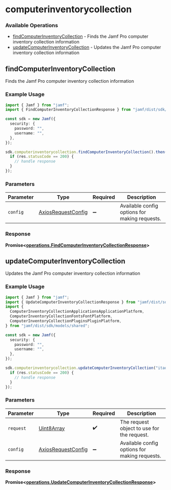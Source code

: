 # computerinventorycollection

### Available Operations

* [findComputerInventoryCollection](#findcomputerinventorycollection) - Finds the Jamf Pro computer inventory collection information
* [updateComputerInventoryCollection](#updatecomputerinventorycollection) - Updates the Jamf Pro computer inventory collection information

## findComputerInventoryCollection

Finds the Jamf Pro computer inventory collection information

### Example Usage

```typescript
import { Jamf } from "jamf";
import { FindComputerInventoryCollectionResponse } from "jamf/dist/sdk/models/operations";

const sdk = new Jamf({
  security: {
    password: "",
    username: "",
  },
});

sdk.computerinventorycollection.findComputerInventoryCollection().then((res: FindComputerInventoryCollectionResponse) => {
  if (res.statusCode == 200) {
    // handle response
  }
});
```

### Parameters

| Parameter                                                    | Type                                                         | Required                                                     | Description                                                  |
| ------------------------------------------------------------ | ------------------------------------------------------------ | ------------------------------------------------------------ | ------------------------------------------------------------ |
| `config`                                                     | [AxiosRequestConfig](https://axios-http.com/docs/req_config) | :heavy_minus_sign:                                           | Available config options for making requests.                |


### Response

**Promise<[operations.FindComputerInventoryCollectionResponse](../../models/operations/findcomputerinventorycollectionresponse.md)>**


## updateComputerInventoryCollection

Updates the Jamf Pro computer inventory collection information

### Example Usage

```typescript
import { Jamf } from "jamf";
import { UpdateComputerInventoryCollectionResponse } from "jamf/dist/sdk/models/operations";
import {
  ComputerInventoryCollectionApplicationsApplicationPlatform,
  ComputerInventoryCollectionFontsFontPlatform,
  ComputerInventoryCollectionPluginsPluginPlatform,
} from "jamf/dist/sdk/models/shared";

const sdk = new Jamf({
  security: {
    password: "",
    username: "",
  },
});

sdk.computerinventorycollection.updateComputerInventoryCollection("itaque".encode()).then((res: UpdateComputerInventoryCollectionResponse) => {
  if (res.statusCode == 200) {
    // handle response
  }
});
```

### Parameters

| Parameter                                                    | Type                                                         | Required                                                     | Description                                                  |
| ------------------------------------------------------------ | ------------------------------------------------------------ | ------------------------------------------------------------ | ------------------------------------------------------------ |
| `request`                                                    | [Uint8Array](../../models//.md)                              | :heavy_check_mark:                                           | The request object to use for the request.                   |
| `config`                                                     | [AxiosRequestConfig](https://axios-http.com/docs/req_config) | :heavy_minus_sign:                                           | Available config options for making requests.                |


### Response

**Promise<[operations.UpdateComputerInventoryCollectionResponse](../../models/operations/updatecomputerinventorycollectionresponse.md)>**


